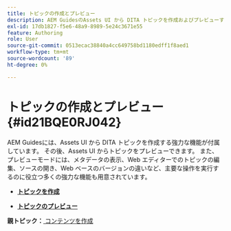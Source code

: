 ```yaml
---
title: トピックの作成とプレビュー
description: AEM GuidesのAssets UI から DITA トピックを作成およびプレビューする方法を説明します。
exl-id: 17db1827-f5e6-48a9-8989-5e24c3671e55
feature: Authoring
role: User
source-git-commit: 0513ecac38840a4cc649758bd1180edff1f8aed1
workflow-type: tm+mt
source-wordcount: '89'
ht-degree: 0%

---
```


# トピックの作成とプレビュー {#id21BQE0RJ042}

AEM Guidesには、Assets UI から DITA トピックを作成する強力な機能が付属しています。 その後、Assets UI からトピックをプレビューできます。 また、プレビューモードには、メタデータの表示、Web エディターでのトピックの編集、ソースの開き、Web ベースのバージョンの違いなど、主要な操作を実行するのに役立つ多くの強力な機能も用意されています。

- **[トピックを作成](web-editor-create-topics.md)**

- **[トピックのプレビュー](web-editor-preview-topics.md)**


**親トピック：**[ コンテンツを作成 ](authoring-content.md)
